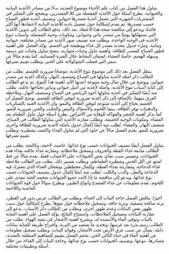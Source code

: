 يتناول هذا الفصل من كتاب علم الأحياء موضوع التغذية، بدءًا من مصادر الأغذية النباتية والحيوانية.  يطرح أسئلةً حول الأغذية المفضلة من كلا المصدرين، ويشجع على التفكير في المشتريات الشهرية التي تشمل أغذيةً مصدرها حيواني،  وتصنيف أغذية فطور الصباح حسب مصدرها.  ثم يقدم إشكاليةً حول تفضيل نادية للأغذية النباتية لاعتقادها أنها أكثر فائدةً، ويدعو إلى مناقشة صحة هذا الاعتقاد.  بعد ذلك، يدفع الطالب إلى تدوين الأغذية التي يستهلكها يوميًا من مصدر نباتي وحيواني، ومكونات وجبته المفضلة، وأسباب تنوع الأغذية في الوجبة الواحدة. ويطلب منه تصنيف صور لأغذية من مصادر مختلفة، حيوانية ونباتية، وملء جدول بتحديد مصدر كل غذاء ووظيفته في الجسم.  يؤكد الفصل على أهمية فطور الصباح كمصدر للطاقة، وأهمية تناول وجبات متوازنة.  ينصح بتناول وجبات غير دسمة وسهلة الهضم، خاصةً العشاء، لضمان النشاط خلال الفترة المسائية.  كما يقدم مثالاً عن سمر التي فضلت الشوكولاتة على الخبز، ويطلب تقييم تصرفها.

ينتقل الفصل بعد ذلك إلى موضوع تنوع الأغذية، موضحًا ضرورته للجسم. يطلب من الطالب ذكر أمثلة لأغذية يتناولها في الصباح ومنتصف النهار، وكذلك أغذية من مصدر حيواني.  ويوضح من خلال مثال وجبة متنوعة أعدتها الأم، أهمية هذا التنوع.  ثم يدعو الطالب إلى كتابة أسباب تنوع الأغذية، وأمثلة لأغذية من أصل حيواني ونباتي تحتاجها عائلته.  يطلب منه أيضًا التفكير في أغذية يتناولها أخوه الرياضي في الصباح ومنتصف النهار، وملاحظة الفرق بينهما، بالإضافة إلى ذكر أغذية ضرورية لتوفير الطاقة للجسم.  يوضح الفصل أن الجسم يحتاج إلى أغذية متنوعة لتوفير الطاقة والنمو، وأن الأغذية الغنية بالسكريات والدهنيات توفر الطاقة، بينما اللحوم والأسماك والبيض والحليب والجبن ضرورية للنمو.  كما يذكر أهمية الخضر والفواكه للوقاية من الأمراض.  يطرح أسئلة حول تناول الطعام بعد العشاء، ومكونات الوجبة الخفيفة، ويطلب مقارنة الأغذية التي يتناولها الطالب في الصباح، منتصف النهار، والعشاء.  يُطلب منه أيضًا إكمال جدول بأمثلة لأغذية ضرورية للطاقة وأخرى ضرورية للنمو.  يقدم الفصل مثالاً عن خلود التي لم تتناول الغداء واكتفت بشطيرة، ويطلب تقييم تصرفها.

يتناول الفصل أيضًا تصنيف الحيوانات حسب نوع غذائها: عاشبة، لاحمة، وكالشة.  يطلب من الطالب متابعة غذاء القطة والخروف وتسجيل ملاحظاته، ومقارنة غذاء عائلته بغذاء هذه الحيوانات، وتفسير سبب تغذّي بعض الحيوانات على الأعشاب فقط.  يقدم مثالاً عن قط امتنع عن أكل الخس وشطيرة الطماطم، ويطلب تفسير ذلك.  يطلب من الطالب ملاحظة غذاء الدجاجة، ومقارنته بغذاء القطة، وإكمال مخططين يوضحان الغذاء الذي تشترك فيه الدجاجة والبغل، والدب والكلب.  يُطلب منه أيضًا إكمال جدول بتصنيف الحيوانات حسب نوع غذائها، ويدعو إلى مناقشة ما إذا كانت جميع الحيوانات ضخمة الجثة تتغذى على اللحوم.  يقدم معلومات عن غذاء الضفدع وأنواع الطيور، ويطرح سؤالاً حول قوة الحيوانات العاشبة واللاحمة.

أخيرًا، يناقش الفصل حاجة النبات إلى الغذاء، ويطلب من الطالب غرس بذور في القطن، تربة صالحة مسقية، وتربة جافة، وتسجيل ملاحظاته حول نموها.  يطرح إشكاليةً حول سبب ظهور بعض النباتات وعدم ظهور أخرى، ويطلب من الطالب ذكر الأسباب.  يدعو إلى مقارنة النباتات وتسجيل الملاحظات، واستنتاج النتائج.  يؤكد الفصل على أهمية العناية بالنبات وتوفير الماء والأسمدة له، ويشرح أهمية الأشجار في تنقية الهواء.  يطلب من الطالب رسم بذرة بعد غرسها، وتحديد ما تمتصه من التربة، واقتراح طريقة للعناية بنباتات ذابلة.  يسأل عن سبب عزق الأرض تحت الأشجار، وفوائد النبات، ويطلب تسجيل معلومات عن أهمية الماء في حياة الكائن الحي.  يختتم الفصل بتقييم للمفاهيم المتعلقة بالتغذية، مصادرها، تنوعها، وتصنيف الحيوانات حسب نوع غذائها، وحاجة النبات إلى الغذاء، من خلال أسئلة وتطبيقات مختلفة.